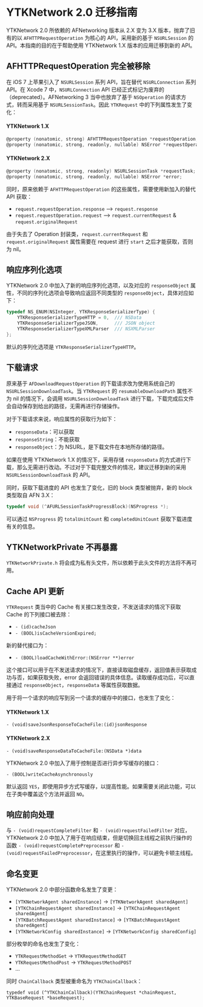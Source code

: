 YTKNetwork 2.0 迁移指南
======================

YTKNetwork 2.0 所依赖的 AFNetworking 版本从 2.X 变为 3.X 版本，抛弃了旧有的以 `AFHTTPRequestOperation` 为核心的 API，采用新的基于 `NSURLSession` 的 API。本指南的目的在于帮助使用 YTKNetwork 1.X 版本的应用迁移到新的 API。

## AFHTTPRequestOperation 完全被移除

在 iOS 7 上苹果引入了 `NSURLSession` 系列 API，旨在替代 `NSURLConnection` 系列 API。在 Xcode 7 中，`NSURLConnection` API 已经正式标记为废弃的（deprecated）。AFNetworking 3 当中也放弃了基于 `NSOperation` 的请求方式，转而采用基于 `NSURLSessionTask`。因此 `YTKRequest` 中的下列属性发生了变化：

#### YTKNetwork 1.X

```Objective-C
@property (nonatomic, strong) AFHTTPRequestOperation *requestOperation;
@property (nonatomic, strong, readonly, nullable) NSError *requestOperationError;
```

#### YTKNetwork 2.X

```Objective-C
@property (nonatomic, strong, readonly) NSURLSessionTask *requestTask;
@property (nonatomic, strong, readonly, nullable) NSError *error;
```

同时，原来依赖于 `AFHTTPRequestOperation` 的这些属性，需要使用新加入的替代 API 获取：

* `request.requestOperation.response` --> `request.response`
* `request.requestOperation.request` --> `request.currentRequest` & `request.originalRequest`

由于失去了 Operation 封装类，`request.currentRequest` 和 `request.originalRequest` 属性需要在 request 进行 `start` 之后才能获取，否则为 nil。

## 响应序列化选项

YTKNetwork 2.0 中加入了新的响应序列化选项，以及对应的 `responseObject` 属性，不同的序列化选项会导致响应返回不同类型的 `responseObject`，具体对应如下：

```Objective-C
typedef NS_ENUM(NSInteger, YTKResponseSerializerType) {
    YTKResponseSerializerTypeHTTP = 0,  /// NSData
    YTKResponseSerializerTypeJSON,      /// JSON object
    YTKResponseSerializerTypeXMLParser  /// NSXMLParser
};
```

默认的序列化选项是 `YTKResponseSerializerTypeHTTP`。

## 下载请求

原来基于 `AFDownloadRequestOperation` 的下载请求改为使用系统自己的 `NSURLSessionDownloadTask`。当 `YTKRequest` 的 `resumableDownloadPath` 属性不为 nil 的情况下，会调用 `NSURLSessionDownloadTask` 进行下载，下载完成后文件会自动保存到给出的路径，无需再进行存储操作。

对于下载请求来说，响应属性的获取行为如下：

* `responseData`：可以获取
* `responseString`：不能获取
* `responseObject`：为 NSURL，是下载文件在本地所存储的路径。

如果在使用 YTKNetwork 1.X 的情况下，采用存储 `responseData` 的方式进行下载，那么无需进行改动。不过对于下载完整文件的情况，建议迁移到新的采用 `NSURLSessionDownloadTask` 的 API。

同时，获取下载进度的 API 也发生了变化，旧的 block 类型被抛弃，新的 block 类型取自 AFN 3.X：

```Objective-C
typedef void (^AFURLSessionTaskProgressBlock)(NSProgress *);
```

可以通过 `NSProgress` 的 `totalUnitCount` 和 `completedUnitCount` 获取下载进度有关的信息。

## YTKNetworkPrivate 不再暴露

`YTKNetworkPrivate.h` 将会成为私有头文件，所以依赖于此头文件的方法将不再可用。

## Cache API 更新

`YTKRequest` 类当中的 Cache 有关接口发生改变，不发送请求的情况下获取 Cache 的下列接口被去除：

* `- (id)cacheJson`
* `- (BOOL)isCacheVersionExpired;`

新的替代接口为：

* `- (BOOL)loadCacheWithError:(NSError **)error`

这个接口可以用于在不发送请求的情况下，直接读取磁盘缓存，返回值表示获取成功与否，如果获取失败，error 会返回错误的具体信息。读取缓存成功后，可以直接通过 `responseObject`，`responseData` 等属性获取数据。

用于将一个请求的响应写到另一个请求的缓存中的接口，也发生了变化：

#### YTKNetwork 1.X

`- (void)saveJsonResponseToCacheFile:(id)jsonResponse`

#### YTKNetwork 2.X

`- (void)saveResponseDataToCacheFile:(NSData *)data`

YTKNetwork 2.0 中加入了用于控制是否进行异步写缓存的接口：

`- (BOOL)writeCacheAsynchronously`

默认返回 `YES`，即使用异步方式写缓存，以提高性能。如果需要关闭此功能，可以在子类中覆盖这个方法并返回 `NO`。

## 响应前向处理

与 `- (void)requestCompleteFilter` 和 `- (void)requestFailedFilter` 对应， YTKNetwork 2.0 中加入了用于在响应结束，但是切换回主线程之前执行操作的函数 `- (void)requestCompletePreprocessor` 和 `- (void)requestFailedPreprocessor`，在这里执行的操作，可以避免卡顿主线程。

## 命名变更

YTKNetwork 2.0 中部分函数命名发生了变更：

* `[YTKNetworkAgent sharedInstance]` -> `[YTKNetworkAgent sharedAgent]`
* `[YTKChainRequestAgent sharedInstance]` -> `[YTKChainRequestAgent sharedAgent]`
* `[YTKBatchRequestAgent sharedInstance]` -> `[YTKBatchRequestAgent sharedAgent]`
* `[YTKNetworkConfig sharedInstance]` -> `[YTKNetworkConfig sharedConfig]`

部分枚举的命名也发生了变化：

* `YTKRequestMethodGet` -> `YTKRequestMethodGET`
* `YTKRequestMethodPost` -> `YTKRequestMethodPOST`
* ...

同时 `ChainCallback` 类型被重命名为 `YTKChainCallback`：

```typedef void (^YTKChainCallback)(YTKChainRequest *chainRequest, YTKBaseRequest *baseRequest);```

